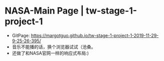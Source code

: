 # NASA-Main Page | tw-stage-1-project-1

- GitPage: https://margotguo.github.io/tw-stage-1-project-1-2019-11-29-9-25-26-395/
- 音乐不能播的话，换个浏览器试试（沧桑。
- 还做了和NASA官网一样的响应式布局:)
